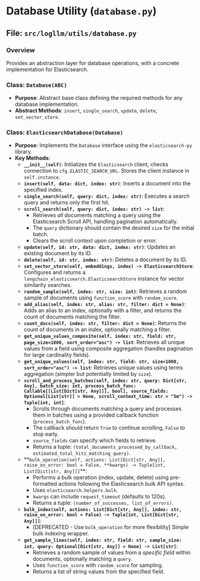 # Database Utility (`database.py`)

## File: `src/logllm/utils/database.py`

### Overview

Provides an abstraction layer for database operations, with a concrete implementation for Elasticsearch.

### Class: `Database(ABC)`

- **Purpose**: Abstract base class defining the required methods for any database implementation.
- **Abstract Methods**: `insert`, `single_search`, `update`, `delete`, `set_vector_store`.

### Class: `ElasticsearchDatabase(Database)`

- **Purpose**: Implements the `Database` interface using the `elasticsearch-py` library.
- **Key Methods**:
  - **`__init__(self)`**: Initializes the `Elasticsearch` client, checks connection to `cfg.ELASTIC_SEARCH_URL`. Stores the client instance in `self.instance`.
  - **`insert(self, data: dict, index: str)`**: Inserts a document into the specified index.
  - **`single_search(self, query: dict, index: str)`**: Executes a search query and returns only the first hit.
  - **`scroll_search(self, query: dict, index: str) -> list`**:
    - Retrieves _all_ documents matching a query using the Elasticsearch Scroll API, handling pagination automatically.
    - The `query` dictionary should contain the desired `size` for the initial batch.
    - Clears the scroll context upon completion or error.
  - **`update(self, id: str, data: dict, index: str)`**: Updates an existing document by its ID.
  - **`delete(self, id: str, index: str)`**: Deletes a document by its ID.
  - **`set_vector_store(self, embeddings, index) -> ElasticsearchStore`**: Configures and returns a `langchain_elasticsearch.ElasticsearchStore` instance for vector similarity searches.
  - **`random_sample(self, index: str, size: int)`**: Retrieves a random sample of documents using `function_score` with `random_score`.
  - **`add_alias(self, index: str, alias: str, filter: dict = None)`**: Adds an alias to an index, optionally with a filter, and returns the count of documents matching the filter.
  - **`count_docs(self, index: str, filter: dict = None)`**: Returns the count of documents in an index, optionally matching a filter.
  - **`get_unique_values_composite(self, index: str, field: str, page_size=1000, sort_order="asc") -> list`**: Retrieves all unique values from a field using composite aggregation (handles pagination for large cardinality fields).
  - **`get_unique_values(self, index: str, field: str, size=1000, sort_order="asc") -> list`**: Retrieves unique values using terms aggregation (simpler but potentially limited by `size`).
  - **`scroll_and_process_batches(self, index: str, query: Dict[str, Any], batch_size: int, process_batch_func: Callable[[List[Dict[str, Any]]], bool], source_fields: Optional[List[str]] = None, scroll_context_time: str = "5m") -> Tuple[int, int]`**:
    - Scrolls through documents matching a query and processes them in batches using a provided callback function (`process_batch_func`).
    - The callback should return `True` to continue scrolling, `False` to stop early.
    - `source_fields` can specify which fields to retrieve.
    - Returns a tuple: `(total_documents_processed_by_callback, estimated_total_hits_matching_query)`.
  - **`bulk_operation(self, actions: List[Dict[str, Any]], raise_on_error: bool = False, **kwargs) -> Tuple[int, List[Dict[str, Any]]]`\*\*:
    - Performs a bulk operation (index, update, delete) using pre-formatted actions following the Elasticsearch bulk API syntax.
    - Uses `elasticsearch.helpers.bulk`.
    - `kwargs` can include `request_timeout` (defaults to 120s).
    - Returns a tuple: `(number_of_successes, list_of_errors)`.
  - **`bulk_index(self, actions: List[Dict[str, Any]], index: str, raise_on_error: bool = False) -> Tuple[int, List[Dict[str, Any]]]`**:
    - [DEPRECATED - Use `bulk_operation` for more flexibility] Simple bulk indexing wrapper.
  - **`get_sample_lines(self, index: str, field: str, sample_size: int, query: Optional[Dict[str, Any]] = None) -> List[str]`**:
    - Retrieves a random sample of values from a _specific field_ within documents, optionally matching a `query`.
    - Uses `function_score` with `random_score` for sampling.
    - Returns a list of string values from the specified field.
